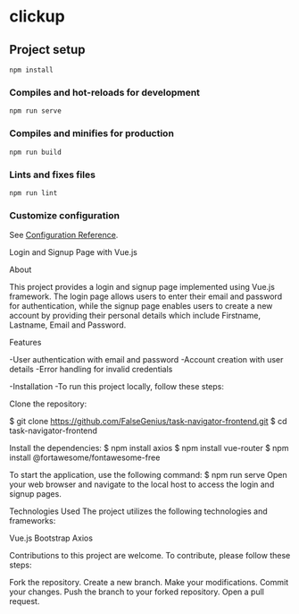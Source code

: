 # clickup

## Project setup
```
npm install
```

### Compiles and hot-reloads for development
```
npm run serve
```

### Compiles and minifies for production
```
npm run build
```

### Lints and fixes files
```
npm run lint
```

### Customize configuration
See [Configuration Reference](https://cli.vuejs.org/config/).

Login and Signup Page with Vue.js

About

This project provides a login and signup page implemented using Vue.js framework. The login page allows users to enter their email and password for authentication, while the signup page enables users to create a new account by providing their personal details which include Firstname, Lastname, Email and Password.

Features

-User authentication with email and password
-Account creation with user details 
-Error handling for invalid credentials 

-Installation
-To run this project locally, follow these steps:

Clone the repository:

$ git clone https://github.com/FalseGenius/task-navigator-frontend.git
$ cd task-navigator-frontend


Install the dependencies:
$ npm install axios
$ npm install vue-router
$ npm install @fortawesome/fontawesome-free



To start the application, use the following command:
$ npm run serve
Open your web browser and navigate to the local host to access the login and signup pages.

Technologies Used
The project utilizes the following technologies and frameworks:

Vue.js
Bootstrap
Axios


Contributions to this project are welcome. To contribute, please follow these steps:

Fork the repository.
Create a new branch.
Make your modifications.
Commit your changes.
Push the branch to your forked repository.
Open a pull request.
